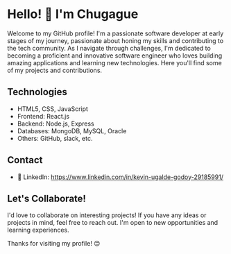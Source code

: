 # Hello! 👋 I'm Chugague

Welcome to my GitHub profile! I'm a passionate software developer at early stages of my journey, passionate about honing my skills and contributing to the tech community. As I navigate through challenges, I'm dedicated to becoming a proficient and innovative software engineer who loves building amazing applications and learning new technologies. Here you'll find some of my projects and contributions.

## Technologies

- HTML5, CSS, JavaScript
- Frontend: React.js
- Backend: Node.js, Express
- Databases: MongoDB, MySQL, Oracle
- Others: GitHub, slack, etc.

## Contact

- 💼 LinkedIn: https://www.linkedin.com/in/kevin-ugalde-godoy-29185991/

## Let's Collaborate!

I'd love to collaborate on interesting projects! If you have any ideas or projects in mind, feel free to reach out. I'm open to new opportunities and learning experiences.

Thanks for visiting my profile! 😊
